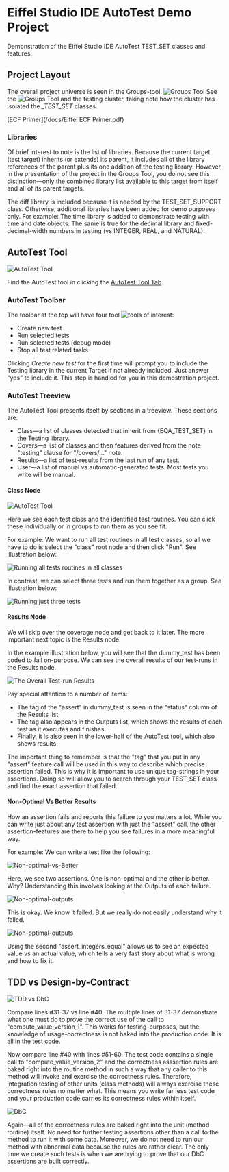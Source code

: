 # Eiffel Studio IDE AutoTest Demo Project
Demonstration of the Eiffel Studio IDE AutoTest TEST_SET classes and features.

## Project Layout
The overall project universe is seen in the Groups-tool.
![Groups Tool](/docs/testing_001_modified.png)
See the ![Groups Tool](https://www.eiffel.org/doc/eiffelstudio/Groups_tool)
and the testing cluster, taking note how the cluster has isolated the *_TEST_SET* classes.

[ECF Primer](/docs/Eiffel ECF Primer.pdf)

### Libraries
Of brief interest to note is the list of libraries. Because the current target (test target) inherits (or extends) its parent, it includes all of the library references of the parent plus its one addition of the testing library. However, in the presentation of the project in the Groups Tool, you do not see this distinction—only the combined library list available to this target from itself and all of its parent targets.

The diff library is included because it is needed by the TEST_SET_SUPPORT class. Otherwise, additional libraries have been added for demo purposes only. For example: The time library is added to demonstrate testing with time and date objects. The same is true for the decimal library and fixed-decimal-width numbers in testing (vs INTEGER, REAL, and NATURAL).

## AutoTest Tool

![AutoTest Tool](/docs/testing_002.png)

Find the AutoTest tool in clicking the [AutoTest Tool Tab](https://www.eiffel.org/doc/eiffelstudio/AutoTest).

### AutoTest Toolbar
The toolbar at the top will have four tool ![tools](/docs/autotest_toolbar_tools.png) of interest:

* Create new test
* Run selected tests
* Run selected tests (debug mode)
* Stop all test related tasks

Clicking *Create new test* for the first time will prompt you to include the Testing library in the current Target if not already included. Just answer "yes" to include it. This step is handled for you in this demostration project.

### AutoTest Treeview
The AutoTest Tool presents itself by sections in a treeview. These sections are:

* Class—a list of classes detected that inherit from {EQA_TEST_SET} in the Testing library.
* Covers—a list of classes and then features derived from the note "testing" clause for "/covers/..." note.
* Results—a list of test-results from the last run of any test.
* User—a list of manual vs automatic-generated tests. Most tests you write will be manual.

#### Class Node
![AutoTest Tool](/docs/autotest_class_test_classes.png)

Here we see each test class and the identified test routines. You can click these individually or in groups to run them as you see fit.

For example: We want to run all test routines in all test classes, so all we have to do is select the "class" root node and then click "Run". See illustration below:

![Running all tests routines in all classes](/docs/autotest_run_all_test_routines_in_all_classes.png)

In contrast, we can select three tests and run them together as a group. See illustration below:

![Running just three tests](/docs/autotest_isolate_3_tests_to_run.png)

#### Results Node
We will skip over the coverage node and get back to it later. The more important next topic is the Results node.

In the example illustration below, you will see that the dummy_test has been coded to fail on-purpose. We can see the overall results of our test-runs in the Results node.

![The Overall Test-run Results](/docs/autotest_results_with_pass_and_fail.png)

Pay special attention to a number of items:

* The tag of the "assert" in dummy_test is seen in the "status" column of the Results list.
* The tag also appears in the Outputs list, which shows the results of each test as it executes and finishes.
* Finally, it is also seen in the lower-half of the AutoTest tool, which also shows results.

The important thing to remember is that the "tag" that you put in any "assert" feature call will be used in this way to describe which precise assertion failed. This is why it is important to use unique tag-strings in your assertions. Doing so will allow you to search through your TEST_SET class and find the exact assertion that failed.

#### Non-Optimal Vs Better Results
How an assertion fails and reports this failure to you matters a lot. While you can write just about any test assertion with just the "assert" call, the other assertion-features are there to help you see failures in a more meaningful way.

For example: We can write a test like the following:

![Non-optimal-vs-Better](/docs/non_optimal.png)

Here, we see two assertions. One is non-optimal and the other is better. Why? Understanding this involves looking at the Outputs of each failure.

![Non-optimal-outputs](/docs/non_optimal_output.png)

This is okay. We know it failed. But we really do not easily understand why it failed.

![Non-optimal-outputs](/docs/better_outputs.png)

Using the second "assert_integers_equal" allows us to see an expected value vs an actual value, which tells a very fast story about what is wrong and how to fix it.

## TDD vs Design-by-Contract
![TDD vs DbC](/docs/tdd_vs_dbc_with_assertions.png)

Compare lines #31-37 vs line #40. The multiple lines of 31-37 demonstrate what one must do to prove the correct use of the call to "compute_value_version_1". This works for testing-purposes, but the knowledge of usage-correctness is not baked into the production code. It is all in the test code.

Now compare line #40 with lines #51-60. The test code contains a single call to "compute_value_version_2" and the correctness asssertion rules are baked right into the routine method in such a way that any caller to this method will invoke and exercise the correctness rules. Therefore, integration testing of other units (class methods) will always exercise these correctness rules no matter what. This means you write far less test code and your production code carries its correctness rules within itself.

![DbC](/docs/dbc_being_itself.png)

Again—all of the correctness rules are baked right into the unit (method routine) itself. No need for further testing assertions other than a call to the method to run it with some data. Moreover, we do not need to run our method with abnormal data because the rules are rather clear. The only time we create such tests is when we are trying to prove that our DbC assertions are built correctly.
